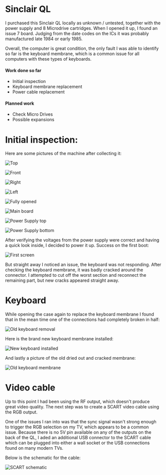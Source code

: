 # Sinclair QL 
I purchased this Sinclair QL locally as unknown / untested, together with the power supply and 8 Microdrive cartridges. When I opened it up, I found an issue 7 board. Judging from the date codes on the ICs it was probably manufactured late 1984 or early 1985.

Overall, the computer is great condition, the only fault I was able to identify so far is the keyboard membrane, which is a common issue for all computers with these types of keyboards. 

#### Work done so far

+ Initial inspection
+ Keyboard membrane replacement
+ Power cable replacement

#### Planned work

+ Check Micro Drives
+ Possible expansions

# Initial inspection:

Here are some pictures of the machine after collecting it:

![Top](img_001.jpg)

![Front](img_003.jpg)

![Right](img_002.jpg)

![Left](img_004.jpg)

![Fully opened](img_006.jpg)

![Main board](img_007.jpg)

![Power Supply top](img_008.jpg)

![Power Supply bottom](img_009.jpg)

After verifying the voltages from the power supply were correct and having a quick look inside, I decided to power it up. Success on the first boot:

![First screen](img_005.jpg)

But straight away I noticed an issue, the keyboard was not responding. After checking the keyboard membrane, it was badly cracked around the connector. I attempted to cut off the worst section and reconnect the remaining part, but new cracks appeared straight away.

# Keyboard

While opening the case again to replace the keyboard membrane I found that in the mean time one of the connections had completely broken in half:

![Old keyboard removal](img_010.jpg)

Here is the brand new keyboard membrane installed:

![New keyboard installed](img_011.jpg)

And lastly a picture of the old dried out and cracked membrane:

![Old keyboard membrane](img_012.jpg)

# Video cable

Up to this point I had been using the RF output, which doesn't produce great video quality. The next step was to create a SCART video cable using the RGB output.

One of the issues I ran into was that the sync signal wasn't strong enough to trigger the RGB selection on my TV, which appears to be a common issue. Because there is no 5V pin available on any of the outputs on the back of the QL, I aded an additional USB connector to the SCART cable which can be plugged into either a wall socket or the USB connections found on many modern TVs. 

Below is the schematic for the cable:

![SCART schematic](img_013.png)